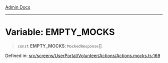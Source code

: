 [Admin Docs](/)

***

# Variable: EMPTY\_MOCKS

> `const` **EMPTY\_MOCKS**: `MockedResponse`[]

Defined in: [src/screens/UserPortal/Volunteer/Actions/Actions.mocks.ts:169](https://github.com/PalisadoesFoundation/talawa-admin/blob/main/src/screens/UserPortal/Volunteer/Actions/Actions.mocks.ts#L169)
